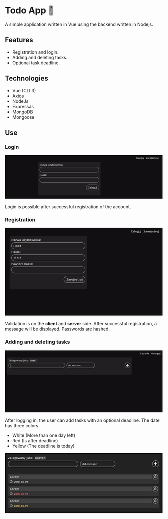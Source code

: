 # Todo App :pencil:

A simple application written in Vue using the backend written in Nodejs.

## Features
- Registration and login.
- Adding and deleting tasks.
- Optional task deadline.

## Technologies

- Vue (CLI 3)
- Axios
- NodeJs
- ExpressJs
- MongoDB
- Mongoose

## Use

### Login
![Login](./frontend/public/img/logowanie.gif)

Login is possible after successful registration of the account.
### Registration
![Registration](./frontend/public/img/rejestracja.gif)

Validation is on the **client** and **server** side.
After successful registration, a message will be displayed.
Passwords are hashed.

### Adding and deleting tasks
![Registration](./frontend/public/img/dzialanie.gif)

After logging in, the user can add tasks with an optional deadline.
The date has three colors
- White (More than one day left)
- Red (Is after deadline)
- Yellow (The deadline is today)

![Registration](./frontend/public/img/3.JPG)
